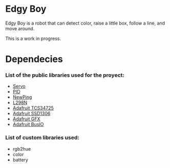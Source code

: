 # Edgy Boy

Edgy Boy is a robot that can detect color, raise a little box, follow a line, and move around.

This is a work in progress.

# Dependecies

### List of the public libraries used for the proyect:

- [Servo](https://www.arduino.cc/reference/en/libraries/servo/)
- [PID](https://playground.arduino.cc/Code/PIDLibrary/)
- [NewPing](https://bitbucket.org/teckel12/arduino-new-ping/wiki/Home)
- [L298N](https://www.arduino.cc/reference/en/libraries/l298n/)
- [Adafruit TCS34725](https://github.com/adafruit/Adafruit_TCS34725)
- [Adafruit SSD1306](https://github.com/adafruit/Adafruit_SSD1306)
- [Adafruit GFX](https://github.com/adafruit/Adafruit-GFX-Library)
- [Adafruit BusIO](https://github.com/adafruit/Adafruit_BusIO)

### List of custom libraries used:

- rgb2hue
- color
- battery
